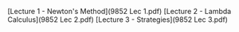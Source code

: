 [Lecture 1 - Newton's Method](9852 Lec 1.pdf)
[Lecture 2 - Lambda Calculus](9852 Lec 2.pdf)
[Lecture 3 - Strategies](9852 Lec 3.pdf)
